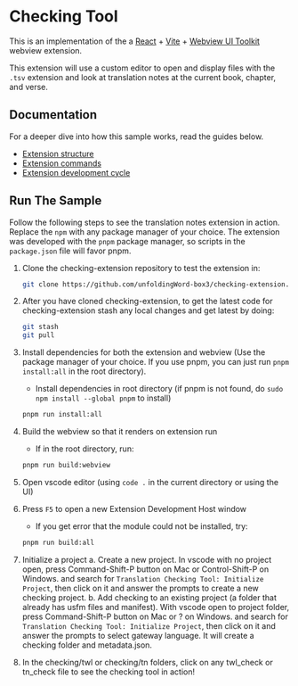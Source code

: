 # Checking Tool

This is an implementation of the a [React](https://reactjs.org/) + [Vite](https://vitejs.dev/) + [Webview UI Toolkit](https://github.com/microsoft/vscode-webview-ui-toolkit) webview extension.

This extension will use a custom editor to open and display files with the `.tsv` extension and look at translation notes at the current
book, chapter, and verse.

<!-- ![A screenshot of the sample extension.](TODO: Screenshot) -->

## Documentation

For a deeper dive into how this sample works, read the guides below.

- [Extension structure](./docs/extension-structure.md)
- [Extension commands](./docs/extension-commands.md)
- [Extension development cycle](./docs/extension-development-cycle.md)

## Run The Sample
Follow the following steps to see the translation notes extension in action. Replace the `npm` with any package manager of your choice. The extension was developed with the `pnpm` package manager, so scripts in the `package.json` file will favor pnpm. 

1. Clone the checking-extension repository to test the extension in:
    ```bash
    git clone https://github.com/unfoldingWord-box3/checking-extension.git
    ```

2. After you have cloned checking-extension, to get the latest code for checking-extension stash any local changes and get latest by doing:
    ```bash
    git stash
    git pull
    ```

3. Install dependencies for both the extension and webview (Use the package manager of your choice. If you use pnpm, you can just run `pnpm install:all` in the root directory).

    - Install dependencies in root directory (if pnpm is not found, do `sudo npm install --global pnpm` to install)
    ```bash
    pnpm run install:all
    ```

4. Build the webview so that it renders on extension run

    - If in the root directory, run:
    ```bash
    pnpm run build:webview
    ```
    
5. Open vscode editor (using `code .` in the current directory or using the UI)

6. Press `F5` to open a new Extension Development Host window

   - If you get error that the module could not be installed, try:
    ```bash
    pnpm run build:all
    ```

7. Initialize a project
   a. Create a new project.  In vscode with no project open, press Command-Shift-P button on Mac or Control-Shift-P on Windows. and search for `Translation Checking Tool: Initialize Project`, then click on it and answer the prompts to create a new checking project.
   b. Add checking to an existing project (a folder that already has usfm files and manifest).  With vscode open to project folder, press Command-Shift-P button on Mac or ? on Windows. and search for `Translation Checking Tool: Initialize Project`, then click on it and answer the prompts to select gateway language.  It will create a checking folder and metadata.json.

8. In the checking/twl or checking/tn folders, click on any twl_check or tn_check file to see the checking tool in action!


